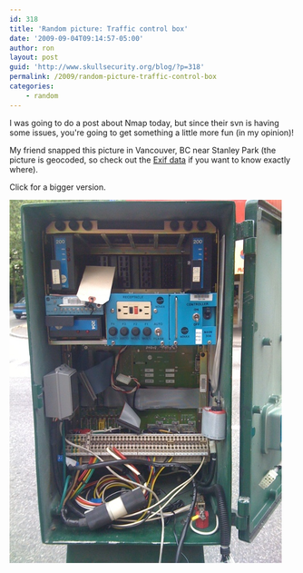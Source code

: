 ```yaml
---
id: 318
title: 'Random picture: Traffic control box'
date: '2009-09-04T09:14:57-05:00'
author: ron
layout: post
guid: 'http://www.skullsecurity.org/blog/?p=318'
permalink: /2009/random-picture-traffic-control-box
categories:
    - random
---
```


I was going to do a post about Nmap today, but since their svn is having some issues, you're going to get something a little more fun (in my opinion)! 

My friend snapped this picture in Vancouver, BC near Stanley Park (the picture is geocoded, so check out the <a href='http://regex.info/exif.cgi'>Exif data</a> if you want to know exactly where). 

Click for a bigger version. 

<a href='/blogdata/trafficbox-big.jpg'><img src='/blogdata/trafficbox.jpg'></a>
<!--more-->